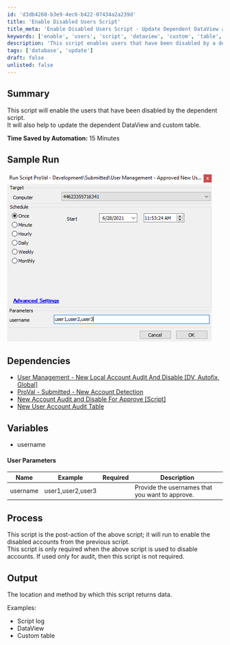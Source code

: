 ```yaml
---
id: 'd3db4260-b3e9-4ec6-b422-07434a2a239d'
title: 'Enable Disabled Users Script'
title_meta: 'Enable Disabled Users Script - Update Dependent DataView and Custom Table'
keywords: ['enable', 'users', 'script', 'dataview', 'custom', 'table', 'audit']
description: 'This script enables users that have been disabled by a dependent script. It also updates the dependent DataView and custom table, saving approximately 15 minutes through automation. This is a post-action script that is essential when the previous script is used to disable accounts.'
tags: ['database', 'update']
draft: false
unlisted: false
---
```


## Summary

This script will enable the users that have been disabled by the dependent script.  
It will also help to update the dependent DataView and custom table.

**Time Saved by Automation:** 15 Minutes

## Sample Run

![Sample Run](../../../static/img/User-Management---Approved-New-User---Activate-DV,Param/image_1.png)

## Dependencies

- [User Management - New Local Account Audit And Disable [DV, Autofix, Global]](<../../unsorted/User Management - New Local Account Audit And Disable DV,Autofix,Global.md>)  
- [ProVal - Submitted - New Account Detection](https://proval.itglue.com/DOC-5078775-7695147)  
- [New Account Audit and Disable For Approve [Script]](<../dataviews/New Account Audit and Disable For Approve.md>)  
- [New User Account Audit Table](<../tables/custom_proval_computer_new_accounts.md>)  

## Variables

- username

#### User Parameters

| Name     | Example                | Required | Description                                    |
|----------|------------------------|----------|------------------------------------------------|
| username | user1,user2,user3     |          | Provide the usernames that you want to approve.|

## Process

This script is the post-action of the above script; it will run to enable the disabled accounts from the previous script.  
This script is only required when the above script is used to disable accounts. If used only for audit, then this script is not required.

## Output

The location and method by which this script returns data.

Examples:  

- Script log  
- DataView  
- Custom table  
